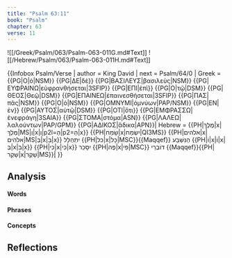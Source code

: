 ```yaml
---
title: "Psalm 63:11"
book: "Psalm"
chapter: 63
verse: 11
---
```

![[/Greek/Psalm/063/Psalm-063-011G.md#Text]]
![[/Hebrew/Psalm/063/Psalm-063-011H.md#Text]]

{{Infobox Psalm/Verse |
  author = King David | 
  next = Psalm/64/0 |
  Greek = {{PG|Ο|ὁ|NSM}} {{PG|ΔΕ|δὲ}} {{PG|ΒΑΣΙΛΕΥΣ|βασιλεὺς|NSM}} {{PG|ΕΥΦΡΑΙΝΩ|εὐφρανθήσεται|3SFIP}} {{PG|ΕΠΙ|ἐπὶ}} {{PG|Ο|τῷ|DSM}} {{PG|ΘΕΟΣ|Θεῷ|DSM}} {{PG|ΕΠΑΙΝΕΩ|ἐπαινεσθήσεται|3SFIP}} {{PG|ΠΑΣ|πᾶς|NSM}} {{PG|Ο|ὁ|NSM}} {{PG|ΟΜΝΥΜΙ|ὀμνύων|PAP/NSM}} {{PG|ΕΝ|ἐν}} {{PG|ΑΥΤΟΣ|αὐτῷ|DSM}} {{PG|ΟΤΙ|ὅτι}} {{PG|ΕΜΦΡΑΣΣΩ|ἐνεφράγη|3SAIA}} {{PG|ΣΤΟΜΑ|στόμα|ASN}} {{PG|ΛΑΛΕΩ|λαλούντων|PAP/GPM}} {{PG|ΑΔΙΚΟΣ|ἄδικα|APN}}|
  Hebrew = {{PH|מֶלֶךְ|x|מֶּלֶךְ|MS|וְ|x|וְ|p2l=הַ|p2=הַ|x}} {{PH|שָׂמַח|x|יִשְׂמַח|QI3MS}} {{PH|אלהים|x|אלֹהִים|MS|בְּ|x|בֵּ|x}}
יִתְהַלֵּל
{{PH|כל|x|כָּל|MSC}}{{Maqqef}}
הַנִּשְׁבָּע
{{PH|וֹ|x|וֹ|x|בְּ|x|בּ|x}} {{PH|כִּי|x|כִּי|x}}
יִסָּכֵר
{{PH|פֶּה|x|פִּי|MSC}}
דוֹבְרֵי
{{Maqqef}}{{PH|שָׁקֶר|x|שָׁקֶר|MS}}׃|
}}

## Analysis

#### Words

#### Phrases

#### Concepts

## Reflections
